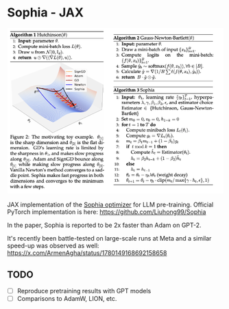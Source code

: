 # Sophia - JAX

<img src="./sophia.png" width="700px"></img>

JAX implementation of the [Sophia optimizer](https://arxiv.org/abs/2305.14342) for LLM pre-training. Official PyTorch implementation is here: https://github.com/Liuhong99/Sophia

In the paper, Sophia is reported to be 2x faster than Adam on GPT-2.

It's recently been battle-tested on large-scale runs at Meta and a similar speed-up was observed as well: https://x.com/ArmenAgha/status/1780149168692158658


## TODO
- [ ] Reproduce pretraining results with GPT models
- [ ] Comparisons to AdamW, LION, etc.
